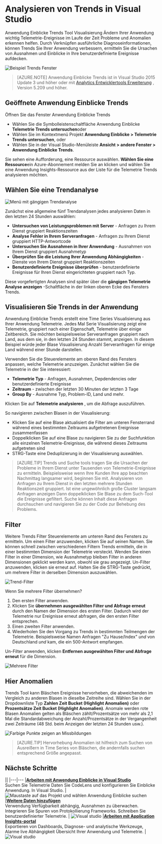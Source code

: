<properties 
    pageTitle="Analysieren von Trends in Visual Studio | Microsoft Azure" 
    description="Analysieren Sie, visualisieren Sie und untersuchen Sie Trends bei der Telemetrie Anwendung Einblicke in Visual Studio." 
    services="application-insights" 
    documentationCenter=".net"
    authors="numberbycolors" 
    manager="douge"/>

<tags 
    ms.service="application-insights" 
    ms.workload="tbd" 
    ms.tgt_pltfrm="ibiza" 
    ms.devlang="na" 
    ms.topic="get-started-article" 
    ms.date="10/25/2016" 
    ms.author="daviste"/>
    
# <a name="analyzing-trends-in-visual-studio"></a>Analysieren von Trends in Visual Studio

Anwendung Einblicke Trends Tool Visualisierung Ändern Ihrer Anwendung wichtig Telemetrie-Ereignisse im Laufe der Zeit Probleme und Anomalien erkennen helfen. Durch Verknüpfen ausführliche Diagnoseinformationen, können Trends Sie Ihrer Anwendung verbessern, ermitteln Sie die Ursachen von Ausnahmen und Einblicke in Ihre benutzerdefinierte Ereignisse aufdecken.

![Beispiel Trends Fenster](./media/app-insights-visual-studio-trends/app-insights-trends-hero-750.png)

> [AZURE.NOTE] Anwendung Einblicke Trends ist in Visual Studio 2015 Update 3 und höher oder mit [Analytics Entwicklertools Erweiterung](https://visualstudiogallery.msdn.microsoft.com/82367b81-3f97-4de1-bbf1-eaf52ddc635a) , Version 5.209 und höher.

## <a name="open-application-insights-trends"></a>Geöffnete Anwendung Einblicke Trends

Öffnen Sie das Fenster Anwendung Einblicke Trends

* Wählen Sie die Symbolleistenschaltfläche Anwendung Einblicke **Telemetrie Trends untersuchen**oder
* Wählen Sie im Kontextmenü Projekt **Anwendung Einblicke > Telemetrie Trends untersuchen**, oder
* Wählen Sie in der Visual Studio-Menüleiste **Ansicht > andere Fenster > Anwendung Einblicke Trends**.

Sie sehen eine Aufforderung, eine Ressource auswählen. **Wählen Sie eine Ressource**ein Azure-Abonnement melden Sie an klicken und wählen Sie eine Anwendung Insights-Ressource aus der Liste für die Telemetrie Trends analysieren möchten.

## <a name="choose-a-trend-analysis"></a>Wählen Sie eine Trendanalyse

![Menü mit gängigen Trendanalyse](./media/app-insights-visual-studio-trends/app-insights-trends-1-750.png)

Zunächst eine allgemeine fünf Trendanalysen jedes analysieren Daten in den letzten 24 Stunden auswählen:

* **Untersuchen von Leistungsproblemen mit Server** - Anfragen zu Ihrem Dienst gruppiert Reaktionszeiten
* **Analyse Fehler in Ihrem Serveranfragen** - Anfragen zu Ihrem Dienst gruppiert HTTP-Antwortcode
* **Untersuchen Sie Ausnahmen in Ihrer Anwendung** - Ausnahmen von Ihrem Dienst gruppiert Ausnahmetyp
* **Überprüfen Sie die Leistung Ihrer Anwendung Abhängigkeiten** - Dienste von Ihrem Dienst gruppiert Reaktionszeiten
* **Benutzerdefinierte Ereignisse überprüfen** - benutzerdefinierte Ereignisse für Ihren Dienst eingerichteten gruppiert nach Typ.

Diese vorgefertigten Analysen sind später über die **gängigen Telemetrie Analyse anzeigen** -Schaltfläche in der linken oberen Ecke des Fensters Trends.

## <a name="visualize-trends-in-your-application"></a>Visualisieren Sie Trends in der Anwendung

Anwendung Einblicke Trends erstellt eine Time Series Visualisierung aus Ihrer Anwendung Telemetrie. Jedes Mal Serie Visualisierung zeigt eine Telemetrie, gruppiert nach einer Eigenschaft, Telemetrie über einige Zeitbereich. Sie möchten beispielsweise Serveranfragen gruppiert nach Land, aus dem sie, in den letzten 24 Stunden stammt, anzeigen. In diesem Beispiel würde jeder Blase Visualisierung Anzahl Serveranfragen für einige Land während einer Stunde darstellen.

Verwenden Sie die Steuerelemente am oberen Rand des Fensters anpassen, welche Telemetrie anzuzeigen. Zunächst wählen Sie die Telemetrie in der Sie interessiert:

* **Telemetrie Typ** - Anfragen, Ausnahmen, Depdendencies oder benutzerdefinierte Ereignisse
* **Zeitraum** - zwischen der letzten 30 Minuten der letzten 3 Tage
* **Group By** - Ausnahme Typ, Problem-ID, Land und mehr.

Klicken Sie auf **Telemetrie analysieren** , um die Abfrage auszuführen.

So navigieren zwischen Blasen in der Visualisierung:

* Klicken Sie auf eine Blase aktualisiert die Filter am unteren Fensterrand während eines bestimmten Zeitraums aufgetretenen Ereignisse zusammenfassen
* Doppelklicken Sie auf eine Blase zu navigieren Sie zu der Suchfunktion alle einzelnen Telemetrie-Ereignisse, die während dieses Zeitraums aufgetreten sind
* STRG-Taste eine Deduplizierung in der Visualisierung auswählen.

> [AZURE.TIP] Trends und Suche tools tragen Sie die Ursachen der Probleme in Ihrem Dienst unter Tausenden von Telemetrie-Ereignisse zu ermitteln. Beispielsweise wenn Ihre Kunden Ihre app beachten Nachmittag langsamer wird, beginnen Sie mit. Analysieren von Anfragen zu Ihrem Dienst in den letzten mehrere Stunden Reaktionszeit gruppiert. Ist eine ungewöhnlich große Cluster langsam Anfragen anzeigen Dann doppelklicken Sie Blase zu dem Such-Tool die Ereignisse gefiltert. Suche können Inhalt diese Anfragen durchsuchen und navigieren Sie zu der Code zur Behebung des Problems.

## <a name="filter"></a>Filter

Weitere Trends Filter Steuerelemente am unteren Rand des Fensters zu ermitteln. Um einen Filter anzuwenden, klicken Sie auf seinen Namen. Sie können schnell zwischen verschiedenen Filtern Trends ermitteln, die in einer bestimmten Dimension der Telemetrie versteckt. Wenden Sie einen Filter in einer Dimension, wie Ausnahmetyp bleiben Filter in anderen Dimensionen geklickt werden kann, obwohl sie grau angezeigt. Un-Filter anzuwenden, klicken sie erneut auf. Halten Sie die STRG-Taste gedrückt, um mehrere Filter in derselben Dimension auszuwählen.

![Trend-Filter](./media/app-insights-visual-studio-trends/TrendsFiltering-750.png)

Wenn Sie mehrere Filter übernehmen? 

1. Den ersten Filter anwenden. 
2. Klicken Sie **übernehmen ausgewählten Filter und Abfrage erneut** durch den Namen der Dimension des ersten Filter. Dadurch wird der Telemetrie nur Ereignisse erneut abfragen, die den ersten Filter entsprechen. 
3. Einen zweiten Filter anwenden. 
4. Wiederholen Sie den Vorgang zu Trends in bestimmten Teilmengen der Telemetrie. Beispielsweise Namen Anfragen "Zu Hause/Index" _und_ von Deutschland _und_ kam, die ein 500-Antwort empfangen. 

Un-Filter anwenden, klicken **Entfernen ausgewählten Filter und Abfrage erneut** für die Dimension.

![Mehrere Filter](./media/app-insights-visual-studio-trends/TrendsFiltering2-750.png)

## <a name="find-anomalies"></a>Hier Anomalien

Trends Tool kann Bläschen Ereignisse hervorheben, die abweichenden im Vergleich zu anderen Blasen in dieselbe Zeitreihe sind. Wählen Sie in der Dropdownliste Typ **Zahlen Zeit Bucket (Highlight Anomalien)** oder **Prozentsätze Zeit Bucket (Highlight Anomalien)**. Anomale werden rote Blasen Anomalien gelten als Bläschen zählt/Prozentsätze von mehr als 2,1 Mal die Standardabweichung der Anzahl/Prozentsätze in der Vergangenheit zwei Zeiträume (48 Std. beim Anzeigen der letzten 24 Stunden usw.).

![Farbige Punkte zeigen an Missbildungen](./media/app-insights-visual-studio-trends/TrendsAnomalies-750.png)

> [AZURE.TIP] Hervorhebung Anomalien ist hilfreich zum Suchen von Ausreißern in Time Series von Bläschen, die andernfalls suchen entsprechend Größe angepasst.  

## <a name="next"></a>Nächste Schritte

||
|---|---
|**[Arbeiten mit Anwendung Einblicke in Visual Studio](app-insights-visual-studio.md)**<br/>Suchen Sie Telemetrie Daten Sie CodeLens und konfigurieren Sie Einblicke Anwendung. In Visual Studio. |![Maustaste auf das Projekt und wählen Anwendung Einblicke suchen](./media/app-insights-visual-studio-trends/34.png)
|**[Weitere Daten hinzufügen](app-insights-asp-net-more.md)**<br/>Verwendung Verfügbarkeit abhängig, Ausnahmen zu überwachen. Integrieren Sie Spuren von Protokollierung Frameworks. Schreiben Sie benutzerdefinierter Telemetrie. | ![Visual studio](./media/app-insights-visual-studio-trends/64.png)
|**[Arbeiten mit Application Insights-portal](app-insights-dashboards.md)**<br/>Exportieren von Dashboards, Diagnose- und analytische Werkzeuge, Alarme live Abhängigkeit Übersicht Ihrer Anwendung und Telemetrie. |![Visual studio](./media/app-insights-visual-studio-trends/62.png)
